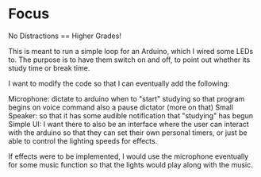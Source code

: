 # Focus
No Distractions == Higher Grades!

This is meant to run a simple loop for an Arduino, which I wired some LEDs to. 
The purpose is to have them switch on and off, to point out whether its study time or break time. 

I want to modify the code so that I can eventually add the following:

Microphone: dictate to arduino when to "start" studying so that program begins on voice command
            also a pause dictator (more on that)
Small Speaker: so that it has some audible notification that "studying" has begun
Simple UI: I want there to also be an interface where the user can interact with the arduino so that they can set their own personal
           timers, or just be able to control the lighting speeds for effects.
           
If effects were to be implemented, I would use the microphone eventually for some music function so that the lights would play along with the music. 
